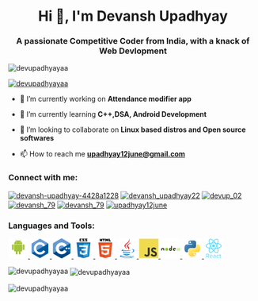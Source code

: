 <h1 align="center">Hi 👋, I'm Devansh Upadhyay</h1>
<h3 align="center">A passionate Competitive Coder from India, with a knack of Web Devlopment</h3>

<p align="left"> <img src="https://komarev.com/ghpvc/?username=devupadhyayaa&label=Profile%20views&color=0e75b6&style=flat" alt="devupadhyayaa" /> </p>

<p align="left"> <a href="https://github.com/ryo-ma/github-profile-trophy"><img src="https://github-profile-trophy.vercel.app/?username=devupadhyayaa" alt="devupadhyayaa" /></a> </p>

- 🔭 I’m currently working on **Attendance modifier app**

- 🌱 I’m currently learning **C++,DSA, Android Development**

- 👯 I’m looking to collaborate on **Linux based distros and Open source softwares**

- 📫 How to reach me **upadhyay12june@gmail.com**

<h3 align="left">Connect with me:</h3>
<p align="left">
<a href="https://linkedin.com/in/devansh-upadhyay-4428a1228" target="blank"><img align="center" src="https://raw.githubusercontent.com/rahuldkjain/github-profile-readme-generator/master/src/images/icons/Social/linked-in-alt.svg" alt="devansh-upadhyay-4428a1228" height="30" width="40" /></a>
<a href="https://instagram.com/devansh_upadhyay22" target="blank"><img align="center" src="https://raw.githubusercontent.com/rahuldkjain/github-profile-readme-generator/master/src/images/icons/Social/instagram.svg" alt="devansh_upadhyay22" height="30" width="40" /></a>
<a href="https://www.codechef.com/users/devup_02" target="blank"><img align="center" src="https://cdn.jsdelivr.net/npm/simple-icons@3.1.0/icons/codechef.svg" alt="devup_02" height="30" width="40" /></a>
<a href="https://codeforces.com/profile/devansh_79" target="blank"><img align="center" src="https://raw.githubusercontent.com/rahuldkjain/github-profile-readme-generator/master/src/images/icons/Social/codeforces.svg" alt="devansh_79" height="30" width="40" /></a>
<a href="https://www.leetcode.com/devansh_79" target="blank"><img align="center" src="https://raw.githubusercontent.com/rahuldkjain/github-profile-readme-generator/master/src/images/icons/Social/leet-code.svg" alt="devansh_79" height="30" width="40" /></a>
<a href="https://auth.geeksforgeeks.org/user/upadhyay12june" target="blank"><img align="center" src="https://raw.githubusercontent.com/rahuldkjain/github-profile-readme-generator/master/src/images/icons/Social/geeks-for-geeks.svg" alt="upadhyay12june" height="30" width="40" /></a>
</p>

<h3 align="left">Languages and Tools:</h3>
<p align="left"> <a href="https://developer.android.com" target="_blank" rel="noreferrer"> <img src="https://raw.githubusercontent.com/devicons/devicon/master/icons/android/android-original-wordmark.svg" alt="android" width="40" height="40"/> </a> <a href="https://www.cprogramming.com/" target="_blank" rel="noreferrer"> <img src="https://raw.githubusercontent.com/devicons/devicon/master/icons/c/c-original.svg" alt="c" width="40" height="40"/> </a> <a href="https://www.w3schools.com/cpp/" target="_blank" rel="noreferrer"> <img src="https://raw.githubusercontent.com/devicons/devicon/master/icons/cplusplus/cplusplus-original.svg" alt="cplusplus" width="40" height="40"/> </a> <a href="https://www.w3schools.com/css/" target="_blank" rel="noreferrer"> <img src="https://raw.githubusercontent.com/devicons/devicon/master/icons/css3/css3-original-wordmark.svg" alt="css3" width="40" height="40"/> </a> <a href="https://www.w3.org/html/" target="_blank" rel="noreferrer"> <img src="https://raw.githubusercontent.com/devicons/devicon/master/icons/html5/html5-original-wordmark.svg" alt="html5" width="40" height="40"/> </a> <a href="https://www.java.com" target="_blank" rel="noreferrer"> <img src="https://raw.githubusercontent.com/devicons/devicon/master/icons/java/java-original.svg" alt="java" width="40" height="40"/> </a> <a href="https://developer.mozilla.org/en-US/docs/Web/JavaScript" target="_blank" rel="noreferrer"> <img src="https://raw.githubusercontent.com/devicons/devicon/master/icons/javascript/javascript-original.svg" alt="javascript" width="40" height="40"/> </a> <a href="https://nodejs.org" target="_blank" rel="noreferrer"> <img src="https://raw.githubusercontent.com/devicons/devicon/master/icons/nodejs/nodejs-original-wordmark.svg" alt="nodejs" width="40" height="40"/> </a> <a href="https://www.python.org" target="_blank" rel="noreferrer"> <img src="https://raw.githubusercontent.com/devicons/devicon/master/icons/python/python-original.svg" alt="python" width="40" height="40"/> </a> <a href="https://reactjs.org/" target="_blank" rel="noreferrer"> <img src="https://raw.githubusercontent.com/devicons/devicon/master/icons/react/react-original-wordmark.svg" alt="react" width="40" height="40"/> </a> </p>

<p><img align="left" src="https://github-readme-stats.vercel.app/api/top-langs?username=devupadhyayaa&show_icons=true&locale=en&layout=compact" alt="devupadhyayaa" /></p>

<p>&nbsp;<img align="center" src="https://github-readme-stats.vercel.app/api?username=devupadhyayaa&show_icons=true&locale=en" alt="devupadhyayaa" /></p>

<p><img align="center" src="https://github-readme-streak-stats.herokuapp.com/?user=devupadhyayaa&" alt="devupadhyayaa" /></p>
